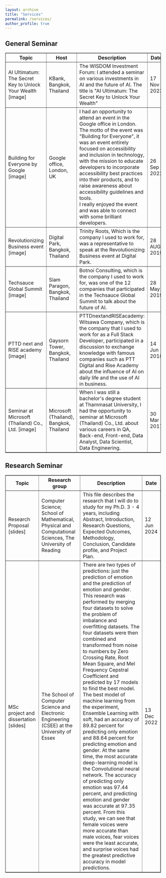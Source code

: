 ```yaml
---
layout: archive
title: "Services"
permalink: /services/
author_profile: true
---
```


<style>
a:link {
  text-decoration: none;
}

a:visited {
  text-decoration: none;
}

a:hover {
  text-decoration: underline;
}

a:active {
  text-decoration: underline;
}
</style>

<!-- <h2>Review</h2> -->

<h2>General Seminar</h2>

<table style="width:100%" border="1px solid black;">
  <tr>
    <th>Topic</th>
    <th>Host</th>
    <th>Description</th>
    <th>Date</th>
  </tr>
  <!-- <tr>
    <td>Action Recognition: Past, Present and Future <a href="../files/AR_PPF_Lei.pdf">[slides]</a></td>
    <td><a href="https://dl2link.com">Prof. Haijun Zhang</a>, <br> Department of Computer Science, <br> Harbin Institute of Technology, <br> Shenzhen, China</td>
    <td>"The next generation of international Chinese young students face to face" Issue 21 <br> International Cooperation and Exchange Program Series Activities of Harbin Institute of Technology (Shenzhen) </td>
    <td>12 Aug 2023</td>
  </tr> -->
  <tr>
    <td>AI Ultimatum: The Secret Key to Unlock Your Wealth <a href="test">[image]</a></td>
    <td>KBank, Bangkok, Thailand</td>
    <td>The WISDOM Investment Forum: I attended a seminar on various investments in AI and the future of AI. The title is "AI Ultimatum: The Secret Key to Unlock Your Wealth"</td>
    <td>17 Nov 2023</td>
  </tr>
  <tr>
    <td>Building for Everyone by Google <a href="test">[image]</a></td>
    <td>Google office, London, UK</td>
    <td>I had an opportunity to attend an event in the Google office in London. The motto of the event was "Building for Everyone", it was an event entirely focused on accessibility and inclusion in technology, with the mission to educate developers to incorporate accessibility best practices into their products, and to raise awareness about accessibility guidelines and tools.<br>I really enjoyed the event and was able to connect with some brilliant developers.</td>
    <td>26 Sep 2022</td>
  </tr>
  <tr>
    <td>Revolutionizing Business event <a href="test">[image]</a></td>
    <td>Digital Park, Bangkok, Thailand</td>
    <td>Trinity Roots, Which is the company I used to work for, was a representative to speak at the Revolutionizing Business event at Digital Park.</td>
    <td>28 AUG 2019</td>
  </tr>
  <tr>
    <td>Techsauce Global Summit <a href="test">[image]</a></td>
    <td>Siam Paragon, Bangkok, Thailand</td>
    <td>Botnoi Consulting, which is the company I used to work for, was one of the 12 companies that participated in the Techsauce Global Summit to talk about the future of AI.</td>
    <td>28 May 2019</td>
  </tr>
  <tr>
    <td>PTTD next and RISE academy <a href="test">[image]</a></td>
    <td>Gaysorn Tower, Bangkok, Thailand</td>
    <td>PTTDnextandRISEacademy: Witsawa Company, which is the company that I used to work for as a Full Stack Developer, participated in a discussion to exchange knowledge with famous companies such as PTT Digital and Rise Academy about the influence of AI on daily life and the use of AI in business.</td>
    <td>14 Jun 2018</td>
  </tr>
  <tr>
    <td>Seminar at Microsoft (Thailand) Co., Ltd. <a href="test">[image]</a></td>
    <td>Microsoft (Thailand), Bangkok, Thailand</td>
    <td>When I was still a bachelor's degree student at Thammasat University, I had the opportunity to seminar at Microsoft (Thailand) Co., Ltd. about various careers in QA, Back-end, Front-end, Data Analyst, Data Scientist, Data Engineering.</td>
    <td>30 Mar 2017</td>
  </tr>
</table>




<h2>Research Seminar</h2>

<table style="width:100%" border="1px solid black;">
  <tr>
    <th>Topic</th>
    <th>Research group</th>
    <th>Description</th>
    <th>Date</th>
  </tr>
  <tr>
    <td>Research Proposal <a href="https://github.com/micsupasun/university_of_reading/blob/main/research_proposal/research_proposal_Muhammad_Shahzad.pdf">[slides]</a></td>
    <td>Computer Science; School of Mathematical, Physical and Computational Sciences, The University of Reading</td>
    <td>This file describes the research that I will do to study for my Ph.D. 3 - 4 years, including Abstract, Introduction, Research Questions, Expected Outcomes, Methodology, Conclusion, Candidate profile, and Project Plan.</td>
    <td>12 Jun 2024</td>
  </tr>
  <tr>
    <td>MSc project and dissertation <a href="https://github.com/micsupasun/university_of_essex/tree/main/MSc_project_and_dissertation">[slides]</a></td>
    <td>The School of Computer Science and Electronic Engineering (CSEE) at the University of Essex</td>
    <td>There are two types of predictions: just the prediction of emotion and the prediction of emotion and gender. This research was performed by merging four datasets to solve the problem of imbalance and overfitting datasets. The four datasets were then combined and transformed from noise to numbers by Zero Crossing Rate, Root Mean Square, and Mel Frequency Cepstral Coefficient and predicted by 17 models to find the best model. The best model of machine learning from the experiment, Ensemble Learning with soft, had an accuracy of 89.82 percent for predicting only emotion and 88.64 percent for predicting emotion and gender. At the same time, the most accurate deep-learning model is the Convolutional neural network. The accuracy of predicting only emotion was 97.44 percent, and predicting emotion and gender was accurate at 97.35 percent. From this study, we can see that female voices were more accurate than male voices, fear voices were the least accurate, and surprise voices had the greatest predictive accuracy in model predictions.</td>
    <td>13 Dec 2022</td>
  </tr>
</table>



